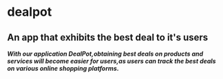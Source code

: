 # dealpot
## An app that exhibits the best deal to it's users
***With our application DealPot,obtaining best deals on products and services will become easier for users,as users can track the best deals on various online shopping platforms.***

